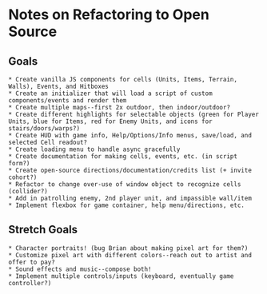 # Notes on Refactoring to Open Source


## Goals

    * Create vanilla JS components for cells (Units, Items, Terrain, Walls), Events, and Hitboxes
    * Create an initializer that will load a script of custom components/events and render them
    * Create multiple maps--first 2x outdoor, then indoor/outdoor?
    * Create different highlights for selectable objects (green for Player Units, blue for Items, red for Enemy Units, and icons for stairs/doors/warps?)
    * Create HUD with game info, Help/Options/Info menus, save/load, and selected Cell readout?
    * Create loading menu to handle async gracefully
    * Create documentation for making cells, events, etc. (in script form?)
    * Create open-source directions/documentation/credits list (+ invite cohort?)
    * Refactor to change over-use of window object to recognize cells (collider?)
    * Add in patrolling enemy, 2nd player unit, and impassible wall/item
    * Implement flexbox for game container, help menu/directions, etc.


## Stretch Goals

    * Character portraits! (bug Brian about making pixel art for them?)
    * Customize pixel art with different colors--reach out to artist and offer to pay?
    * Sound effects and music--compose both!
    * Implement multiple controls/inputs (keyboard, eventually game controller?)